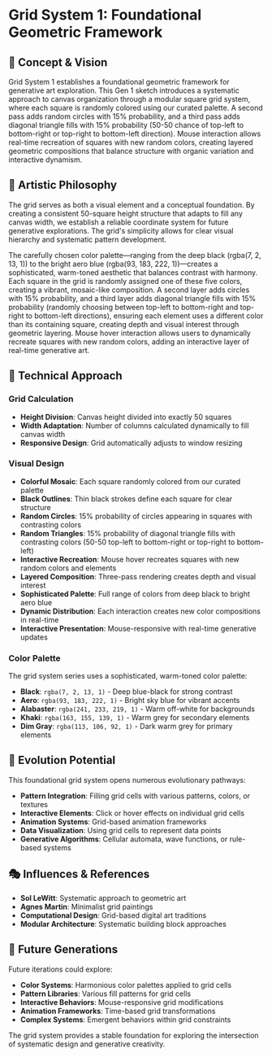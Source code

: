 # Grid System 1: Foundational Geometric Framework

## 🎯 Concept & Vision

Grid System 1 establishes a foundational geometric framework for generative art exploration. This Gen 1 sketch introduces a systematic approach to canvas organization through a modular square grid system, where each square is randomly colored using our curated palette. A second pass adds random circles with 15% probability, and a third pass adds diagonal triangle fills with 15% probability (50-50 chance of top-left to bottom-right or top-right to bottom-left direction). Mouse interaction allows real-time recreation of squares with new random colors, creating layered geometric compositions that balance structure with organic variation and interactive dynamism.

## 🎨 Artistic Philosophy

The grid serves as both a visual element and a conceptual foundation. By creating a consistent 50-square height structure that adapts to fill any canvas width, we establish a reliable coordinate system for future generative explorations. The grid's simplicity allows for clear visual hierarchy and systematic pattern development.

The carefully chosen color palette—ranging from the deep black (rgba(7, 2, 13, 1)) to the bright aero blue (rgba(93, 183, 222, 1))—creates a sophisticated, warm-toned aesthetic that balances contrast with harmony. Each square in the grid is randomly assigned one of these five colors, creating a vibrant, mosaic-like composition. A second layer adds circles with 15% probability, and a third layer adds diagonal triangle fills with 15% probability (randomly choosing between top-left to bottom-right and top-right to bottom-left directions), ensuring each element uses a different color than its containing square, creating depth and visual interest through geometric layering. Mouse hover interaction allows users to dynamically recreate squares with new random colors, adding an interactive layer of real-time generative art.

## 🔧 Technical Approach

### Grid Calculation
- **Height Division**: Canvas height divided into exactly 50 squares
- **Width Adaptation**: Number of columns calculated dynamically to fill canvas width
- **Responsive Design**: Grid automatically adjusts to window resizing

### Visual Design
- **Colorful Mosaic**: Each square randomly colored from our curated palette
- **Black Outlines**: Thin black strokes define each square for clear structure
- **Random Circles**: 15% probability of circles appearing in squares with contrasting colors
- **Random Triangles**: 15% probability of diagonal triangle fills with contrasting colors (50-50 top-left to bottom-right or top-right to bottom-left)
- **Interactive Recreation**: Mouse hover recreates squares with new random colors and elements
- **Layered Composition**: Three-pass rendering creates depth and visual interest
- **Sophisticated Palette**: Full range of colors from deep black to bright aero blue
- **Dynamic Distribution**: Each interaction creates new color compositions in real-time
- **Interactive Presentation**: Mouse-responsive with real-time generative updates

### Color Palette
The grid system series uses a sophisticated, warm-toned color palette:
- **Black**: `rgba(7, 2, 13, 1)` - Deep blue-black for strong contrast
- **Aero**: `rgba(93, 183, 222, 1)` - Bright sky blue for vibrant accents
- **Alabaster**: `rgba(241, 233, 219, 1)` - Warm off-white for backgrounds
- **Khaki**: `rgba(163, 155, 139, 1)` - Warm grey for secondary elements
- **Dim Gray**: `rgba(113, 106, 92, 1)` - Dark warm grey for primary elements

## 🌱 Evolution Potential

This foundational grid system opens numerous evolutionary pathways:

- **Pattern Integration**: Filling grid cells with various patterns, colors, or textures
- **Interactive Elements**: Click or hover effects on individual grid cells
- **Animation Systems**: Grid-based animation frameworks
- **Data Visualization**: Using grid cells to represent data points
- **Generative Algorithms**: Cellular automata, wave functions, or rule-based systems

## 🎭 Influences & References

- **Sol LeWitt**: Systematic approach to geometric art
- **Agnes Martin**: Minimalist grid paintings
- **Computational Design**: Grid-based digital art traditions
- **Modular Architecture**: Systematic building block approaches

## 🔮 Future Generations

Future iterations could explore:
- **Color Systems**: Harmonious color palettes applied to grid cells
- **Pattern Libraries**: Various fill patterns for grid cells
- **Interactive Behaviors**: Mouse-responsive grid modifications
- **Animation Frameworks**: Time-based grid transformations
- **Complex Systems**: Emergent behaviors within grid constraints

The grid system provides a stable foundation for exploring the intersection of systematic design and generative creativity.

